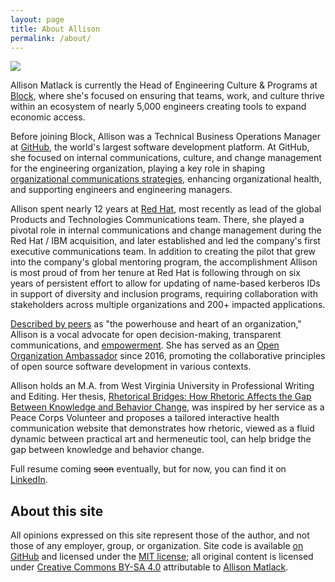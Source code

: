 ```yaml
---
layout: page
title: About Allison
permalink: /about/
---
```


<div class="about_headshot">
  <img src="{{ site:baseurl }}/images/Matlack-138.jpg" />
</div>

Allison Matlack is currently the Head of Engineering Culture & Programs at [Block](https://block.xyz/), where she's focused on ensuring that teams, work, and culture thrive within an ecosystem of nearly 5,000 engineers creating tools to expand economic access.

Before joining Block, Allison was a Technical Business Operations Manager at [GitHub](https://github.com/about), the world's largest software development platform. At GitHub, she focused on internal communications, culture, and change management for the engineering organization, playing a key role in shaping [organizational communications strategies](https://github.blog/2023-10-04-how-to-communicate-like-a-github-engineer-our-principles-practices-and-tools/), enhancing organizational health, and supporting engineers and engineering managers.

Allison spent nearly 12 years at [Red Hat](https://www.redhat.com/en/about), most recently as lead of the global Products and Technologies Communications team. There, she played a pivotal role in internal communications and change management during the Red Hat / IBM acquisition, and later established and led the company's first executive communications team. In addition to creating the pilot that grew into the company's global mentoring program, the accomplishment Allison is most proud of from her tenure at Red Hat is following through on six years of persistent effort to allow for updating of name-based kerberos IDs in support of diversity and inclusion programs, requiring collaboration with stakeholders across multiple organizations and 200+ impacted applications.

[Described by peers](https://www.linkedin.com/in/amatlack/) as "the powerhouse and heart of an organization," Allison is a vocal advocate for open decision-making, transparent communications, and [empowerment](/understanding-engagement-empowerment). She has served as an [Open Organization Ambassador](https://opensource.com/open-organization/resources/ambassadors-program) since 2016, promoting the collaborative principles of open source software development in various contexts.

Allison holds an M.A. from West Virginia University in Professional Writing and Editing. Her thesis, [Rhetorical Bridges: How Rhetoric Affects the Gap Between Knowledge and Behavior Change](https://researchrepository.wvu.edu/etd/864/), was inspired by her service as a Peace Corps Volunteer and proposes a tailored interactive health communication website that demonstrates how rhetoric, viewed as a fluid dynamic between practical art and hermeneutic tool, can help bridge the gap between knowledge and behavior change.

Full resume coming ~~soon~~ eventually, but for now, you can find it on [LinkedIn](https://www.linkedin.com/in/amatlack/).

## About this site

All opinions expressed on this site represent those of the author, and not those of any employer, group, or organization. Site code is available [on GitHub](https://github.com/amatlack/amatlack.github.io) and licensed under the [MIT license](http://opensource.org/licenses/mit-license.php); all original content is licensed under [Creative Commons BY-SA 4.0](https://creativecommons.org/licenses/by-sa/4.0/) attributable to [Allison Matlack](https://amatlack.com).
